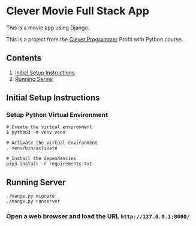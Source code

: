 # Clever Movie Full Stack App
This is a movie app using Django.

This is a project from the [Clever Programmer](https://clever-programmer.com) Profit with Python course.

## Contents

1. [Initial Setup Instructions](#initial-setup-instructions)
1. [Running Server](#running-server)


## Initial Setup Instructions

### Setup Python Virtual Environment
```buildoutcfg
# Create the virtual environment
$ python3 -m venv venv

# Activate the virtual environment
. venv/bin/activate

# Install the dependencies
pip3 install -r requirements.txt
```
## Running Server

```buildoutcfg
./mange.py migrate
./mange.py runserver
```
### Open a web browser and load the URL `http://127.0.0.1:8000/`